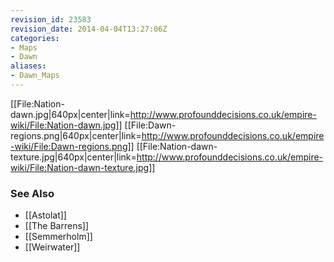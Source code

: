 ```yaml
---
revision_id: 23583
revision_date: 2014-04-04T13:27:06Z
categories:
- Maps
- Dawn
aliases:
- Dawn_Maps
---
```




[[File:Nation-dawn.jpg|640px|center|link=http://www.profounddecisions.co.uk/empire-wiki/File:Nation-dawn.jpg]]
[[File:Dawn-regions.png|640px|center|link=http://www.profounddecisions.co.uk/empire-wiki/File:Dawn-regions.png]]
[[File:Nation-dawn-texture.jpg|640px|center|link=http://www.profounddecisions.co.uk/empire-wiki/File:Nation-dawn-texture.jpg]]

### See Also
* [[Astolat]]
* [[The Barrens]]
* [[Semmerholm]]
* [[Weirwater]]





